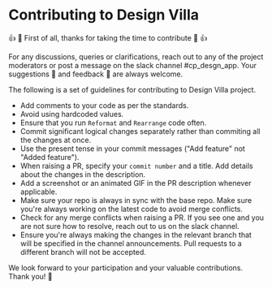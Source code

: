# Contributing to Design Villa

:+1: :tada: First of all, thanks for taking the time to contribute :tada: :+1:

For any discussions, queries or clarifications, reach out to any of the project moderators or post a message on the slack channel #cp_desgn_app. Your suggestions :mag_right: and feedback :memo: are always welcome.

The following is a set of guidelines for contributing to Design Villa project.

* Add comments to your code as per the standards.
* Avoid using hardcoded values.
* Ensure that you run `Reformat` and `Rearrange` code often.
* Commit significant logical changes separately rather than commiting all the changes at once.
* Use the present tense in your commit messages ("Add feature" not "Added feature").
* When raising a PR, specify your `commit number` and a title. Add details about the changes in the description.
* Add a screenshot or an animated GIF in the PR description whenever applicable.
* Make sure your repo is always in sync with the base repo. Make sure you're always working on the latest code to avoid merge conflicts.
* Check for any merge conflicts when raising a PR. If you see one and you are not sure how to resolve, reach out to us on the slack channel.
* Ensure you're always making the changes in the relevant branch that will be specified in the channel announcements. Pull requests to a different branch will not be accepted.

We look forward to your participation and your valuable contributions. Thank you! :tada:


